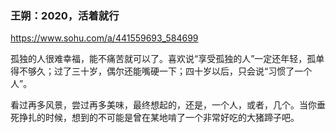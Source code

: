 ### 王朔：2020，活着就行
https://www.sohu.com/a/441559693_584699

孤独的人很难幸福，能不痛苦就可以了。喜欢说“享受孤独的人”一定还年轻，孤单得不够久；过了三十岁，偶尔还能嘴硬一下；四十岁以后，只会说“习惯了一个人”。

看过再多风景，尝过再多美味，最终想起的，还是，一个人，或者，几个。当你垂死挣扎的时候，想到的不可能是曾在某地啃了一个非常好吃的大猪蹄子吧。
